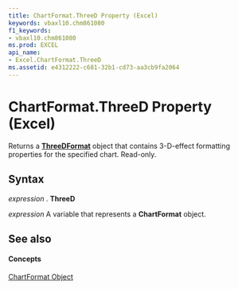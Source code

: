 ```yaml
---
title: ChartFormat.ThreeD Property (Excel)
keywords: vbaxl10.chm861080
f1_keywords:
- vbaxl10.chm861080
ms.prod: EXCEL
api_name:
- Excel.ChartFormat.ThreeD
ms.assetid: e4312222-c681-32b1-cd73-aa3cb9fa2064
---
```



# ChartFormat.ThreeD Property (Excel)

Returns a  **[ThreeDFormat](threedformat-object-excel.md)** object that contains 3-D-effect formatting properties for the specified chart. Read-only.


## Syntax

 _expression_ . **ThreeD**

 _expression_ A variable that represents a **ChartFormat** object.


## See also


#### Concepts


[ChartFormat Object](chartformat-object-excel.md)

